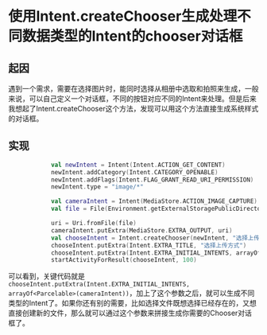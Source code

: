 # 使用Intent.createChooser生成处理不同数据类型的Intent的chooser对话框

## 起因
遇到一个需求，需要在选择图片时，能同时选择从相册中选取和拍照来生成，一般来说，可以自己定义一个对话框，不同的按钮对应不同的Intent来处理。但是后来我想起了Intent.createChooser这个方法，发现可以用这个方法直接生成系统样式的对话框。

## 实现
```kotlin
            val newIntent = Intent(Intent.ACTION_GET_CONTENT)
            newIntent.addCategory(Intent.CATEGORY_OPENABLE)
            newIntent.addFlags(Intent.FLAG_GRANT_READ_URI_PERMISSION)
            newIntent.type = "image/*"

            val cameraIntent = Intent(MediaStore.ACTION_IMAGE_CAPTURE)
            val file = File(Environment.getExternalStoragePublicDirectory(Environment.DIRECTORY_PICTURES), "img.jpg")

            uri = Uri.fromFile(file)
            cameraIntent.putExtra(MediaStore.EXTRA_OUTPUT, uri)
            val chooseIntent = Intent.createChooser(newIntent, "选择上传方式")
            chooseIntent.putExtra(Intent.EXTRA_TITLE, "选择上传方式")
            chooseIntent.putExtra(Intent.EXTRA_INITIAL_INTENTS, arrayOf<Parcelable>(cameraIntent))
            startActivityForResult(chooseIntent, 100)
```

可以看到，关键代码就是`chooseIntent.putExtra(Intent.EXTRA_INITIAL_INTENTS, arrayOf<Parcelable>(cameraIntent))`，加上了这个参数之后，就可以生成不同类型的Intent了。如果你还有别的需要，比如选择文件既想选择已经存在的，又想直接创建新的文件，那么就可以通过这个参数来拼接生成你需要的Chooser对话框了。